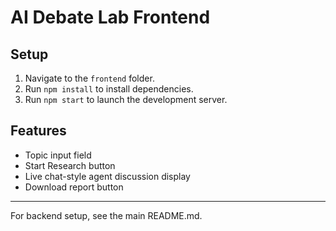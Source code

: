# AI Debate Lab Frontend

## Setup
1. Navigate to the `frontend` folder.
2. Run `npm install` to install dependencies.
3. Run `npm start` to launch the development server.

## Features
- Topic input field
- Start Research button
- Live chat-style agent discussion display
- Download report button

---
For backend setup, see the main README.md.
